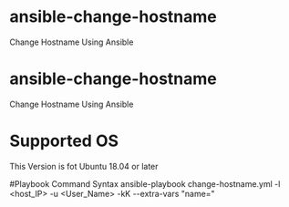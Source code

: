 # ansible-change-hostname
Change Hostname Using Ansible

# ansible-change-hostname
Change Hostname Using Ansible

# Supported OS
This Version is fot Ubuntu 18.04 or later

#Playbook Command Syntax
ansible-playbook change-hostname.yml -l <host_IP> -u <User_Name> -kK --extra-vars "name="
